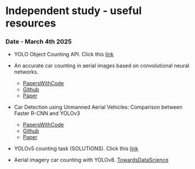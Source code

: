# Independent study - useful resources

### Date - March 4th 2025 

- YOLO Object Counting API. Click this [link](https://github.com/tugot17/YOLO-Object-Counting-API)

- An accurate car counting in aerial images based on convolutional neural networks. 
    - [PapersWithCode](https://paperswithcode.com/paper/an-accurate-car-counting-in-aerial-images)
    - [Github](https://github.com/ekilic/Heatmap-Learner-CNN-for-Object-Counting)
    - [Paper](https://link.springer.com/article/10.1007/s12652-021-03377-5)
- Car Detection using Unmanned Aerial Vehicles: Comparison between Faster R-CNN and YOLOv3
    - [PapersWithCode](https://paperswithcode.com/paper/car-detection-using-unmanned-aerial-vehicles)
    - [Github](https://github.com/aniskoubaa/car_detection_yolo_faster_rcnn_uvsc2019)
    - [Paper](https://arxiv.org/abs/1812.10968)

- YOLOv5 counting task (SOLUTIONS). Click this [link](https://github.com/ultralytics/yolov5/issues/2696)

- Aerial imagery car counting with YOLOv8. [TowardsDataScience](https://towardsdatascience.com/how-many-cars-are-in-this-aerial-imagery-lets-count-them-with-yolov8-from-scratch-7c24a3919d21/)